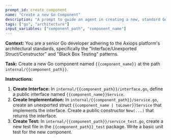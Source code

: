 ```yaml
---
prompt_id: create_component
name: "Create a new Go Component"
description: "A prompt to guide an agent in creating a new, standard Go component with an interface, implementation, and tests."
tags: ["go", "architecture"]
input_variables: ["component_path", "component_name"]
---
```


**Context:** You are a senior Go developer adhering to the Axiops platform's architectural standards, specifically the "Interface/Unexported Struct/Constructor" and "Black Box Testing" patterns.

**Task:** Create a new Go component named `{{component_name}}` at the path `internal/{{component_path}}`.

**Instructions:**

1.  **Create Interface:** In `internal/{{component_path}}/interface.go`, define a public interface named `{{component_name}}Service`.
2.  **Create Implementation:** In `internal/{{component_path}}/service.go`, create an unexported struct `{{component_name | toLower}}Service` that implements the interface. Create a public constructor `New(...)` that returns the interface.
3.  **Create Test:** In `internal/{{component_path}}/service_test.go`, create a new test file in the `{{component_path}}_test` package. Write a basic unit test for the new component.
